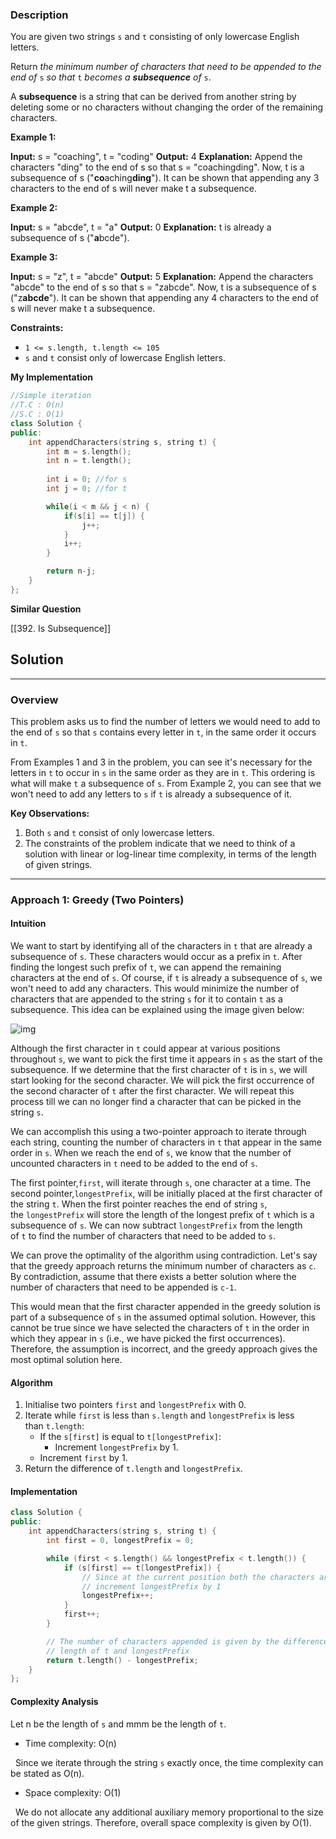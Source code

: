 ### Description

You are given two strings `s` and `t` consisting of only lowercase English letters.

Return _the minimum number of characters that need to be appended to the end of_ `s` _so that_ `t` _becomes a **subsequence** of_ `s`.

A **subsequence** is a string that can be derived from another string by deleting some or no characters without changing the order of the remaining characters.

**Example 1:**

**Input:** s = "coaching", t = "coding"
**Output:** 4
**Explanation:** Append the characters "ding" to the end of s so that s = "coachingding".
Now, t is a subsequence of s ("**co**aching**ding**").
It can be shown that appending any 3 characters to the end of s will never make t a subsequence.

**Example 2:**

**Input:** s = "abcde", t = "a"
**Output:** 0
**Explanation:** t is already a subsequence of s ("**a**bcde").

**Example 3:**

**Input:** s = "z", t = "abcde"
**Output:** 5
**Explanation:** Append the characters "abcde" to the end of s so that s = "zabcde".
Now, t is a subsequence of s ("z**abcde**").
It can be shown that appending any 4 characters to the end of s will never make t a subsequence.

**Constraints:**

- `1 <= s.length, t.length <= 105`
- `s` and `t` consist only of lowercase English letters.

**My Implementation**

```cpp
//Simple iteration
//T.C : O(n)
//S.C : O(1)
class Solution {
public:
    int appendCharacters(string s, string t) {
        int m = s.length();
        int n = t.length();
        
        int i = 0; //for s
        int j = 0; //for t

        while(i < m && j < n) {
            if(s[i] == t[j]) {
                j++;
            }
            i++;
        }

        return n-j;
    }
};
```

**Similar Question**

[[392. Is Subsequence]]

## Solution

---

### Overview

This problem asks us to find the number of letters we would need to add to the end of `s` so that `s` contains every letter in `t`, in the same order it occurs in `t`.

From Examples 1 and 3 in the problem, you can see it's necessary for the letters in `t` to occur in `s` in the same order as they are in `t`. This ordering is what will make `t` a subsequence of `s`. From Example 2, you can see that we won't need to add any letters to `s` if `t` is already a subsequence of it.

**Key Observations:**

1. Both `s` and `t` consist of only lowercase letters.
2. The constraints of the problem indicate that we need to think of a solution with linear or log-linear time complexity, in terms of the length of given strings.

---

### Approach 1: Greedy (Two Pointers)

#### Intuition

We want to start by identifying all of the characters in `t` that are already a subsequence of `s`. These characters would occur as a prefix in `t`. After finding the longest such prefix of `t`, we can append the remaining characters at the end of `s`. Of course, if `t` is already a subsequence of `s`, we won't need to add any characters. This would minimize the number of characters that are appended to the string `s` for it to contain `t` as a subsequence. This idea can be explained using the image given below:

![img](https://leetcode.com/problems/append-characters-to-string-to-make-subsequence/Figures/2486/Slide1.png)

Although the first character in `t` could appear at various positions throughout `s`, we want to pick the first time it appears in `s` as the start of the subsequence. If we determine that the first character of `t` is in `s`, we will start looking for the second character. We will pick the first occurrence of the second character of `t` after the first character. We will repeat this process till we can no longer find a character that can be picked in the string `s`.

We can accomplish this using a two-pointer approach to iterate through each string, counting the number of characters in `t` that appear in the same order in `s`. When we reach the end of `s`, we know that the number of uncounted characters in `t` need to be added to the end of `s`.

The first pointer,`first`, will iterate through `s`, one character at a time. The second pointer,`longestPrefix`, will be initially placed at the first character of the string `t`. When the first pointer reaches the end of string `s`, the `longestPrefix` will store the length of the longest prefix of `t` which is a subsequence of `s`. We can now subtract `longestPrefix` from the length of `t` to find the number of characters that need to be added to `s`.

We can prove the optimality of the algorithm using contradiction. Let's say that the greedy approach returns the minimum number of characters as `c`. By contradiction, assume that there exists a better solution where the number of characters that need to be appended is `c-1`.

This would mean that the first character appended in the greedy solution is part of a subsequence of `s` in the assumed optimal solution. However, this cannot be true since we have selected the characters of `t` in the order in which they appear in `s` (i.e., we have picked the first occurrences). Therefore, the assumption is incorrect, and the greedy approach gives the most optimal solution here.

#### Algorithm

1. Initialise two pointers `first` and `longestPrefix` with 0.
2. Iterate while `first` is less than `s.length` and `longestPrefix` is less than `t.length`:
    - If the `s[first]` is equal to `t[longestPrefix]`:
        - Increment `longestPrefix` by 1.
    - Increment `first` by 1.
3. Return the difference of `t.length` and `longestPrefix`.

#### Implementation

```cpp
class Solution {
public:
    int appendCharacters(string s, string t) {
        int first = 0, longestPrefix = 0;

        while (first < s.length() && longestPrefix < t.length()) {
            if (s[first] == t[longestPrefix]) {
                // Since at the current position both the characters are equal,
                // increment longestPrefix by 1
                longestPrefix++;
            }
            first++;
        }

        // The number of characters appended is given by the difference in
        // length of t and longestPrefix
        return t.length() - longestPrefix;
    }
};
```

#### Complexity Analysis

Let n be the length of `s` and mmm be the length of `t`.

- Time complexity: O(n)

  Since we iterate through the string `s` exactly once, the time complexity can be stated as O(n).

- Space complexity: O(1)

  We do not allocate any additional auxiliary memory proportional to the size of the given strings. Therefore, overall space complexity is given by O(1).